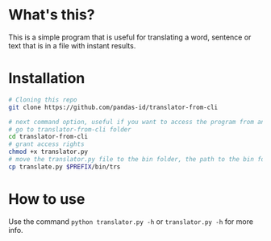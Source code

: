 # What's this?

This is a simple program that is useful for translating
a word, sentence or text that is in a file
with instant results.

# Installation

``` bash
# Cloning this repo
git clone https://github.com/pandas-id/translator-from-cli

# next command option, useful if you want to access the program from any directory
# go to translator-from-cli folder
cd translator-from-cli
# grant access rights
chmod +x translator.py
# move the translator.py file to the bin folder, the path to the bin folder may be different
cp translate.py $PREFIX/bin/trs
```

# How to use

Use the command `python translator.py -h` or `translator.py -h` for more info.

